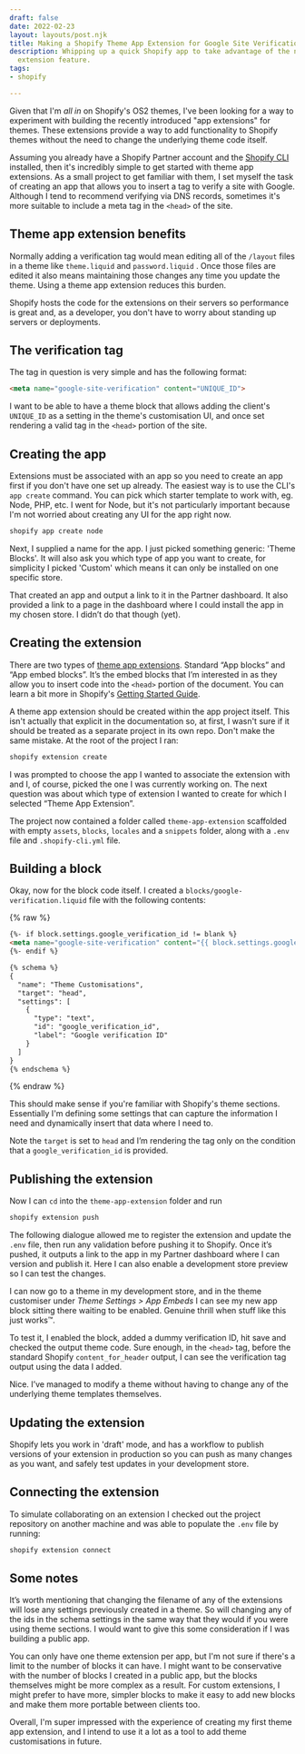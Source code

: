```yaml
---
draft: false
date: 2022-02-23
layout: layouts/post.njk
title: Making a Shopify Theme App Extension for Google Site Verification
description: Whipping up a quick Shopify app to take advantage of the new theme app
  extension feature.
tags:
- shopify

---
```

Given that I'm _all in_ on Shopify's OS2 themes, I've been looking for a way to experiment with building the recently introduced "app extensions" for themes. These extensions provide a way to add functionality to Shopify themes without the need to change the underlying theme code itself.

Assuming you already have a Shopify Partner account and the [Shopify CLI](https://shopify.dev/apps/tools/cli) installed, then it's incredibly simple to get started with theme app extensions. As a small project to get familiar with them, I set myself the task of creating an app that allows you to insert a tag to verify a site with Google. Although I tend to recommend verifying via DNS records, sometimes it's more suitable to include a meta tag in the `<head>` of the site.

## Theme app extension benefits

Normally adding a verification tag would mean editing all of the `/layout` files in a theme like `theme.liquid` and `password.liquid` . Once those files are edited it also means maintaining those changes any time you update the theme. Using a theme app extension reduces this burden.

Shopify hosts the code for the extensions on their servers so performance is great and, as a developer, you don't have to worry about standing up servers or deployments.

## The verification tag

The tag in question is very simple and has the following format:

```html
<meta name="google-site-verification" content="UNIQUE_ID">
```

I want to be able to have a theme block that allows adding the client's `UNIQUE_ID` as a setting in the theme's customisation UI, and once set rendering a valid tag in the `<head>` portion of the site.

## Creating the app

Extensions must be associated with an app so you need to create an app first if you don't have one set up already. The easiest way is to use the CLI's `app create` command. You can pick which starter template to work with, eg. Node, PHP, etc. I went for Node, but it's not particularly important because I'm not worried about creating any UI for the app right now.

```bash
shopify app create node
```

Next, I supplied a name for the app. I just picked something generic: 'Theme Blocks'. It will also ask you which type of app you want to create, for simplicity I picked 'Custom' which means it can only be installed on one specific store.

That created an app and output a link to it in the Partner dashboard. It also provided a link to a page in the dashboard where I could install the app in my chosen store. I didn’t do that though (yet).

## Creating the extension

There are two types of [theme app extensions](https://shopify.dev/apps/online-store/theme-app-extensions/extensions-framework). Standard “App blocks” and “App embed blocks”. It’s the embed blocks that I’m interested in as they allow you to insert code into the `<head>` portion of the document. You can learn a bit more in Shopify's [Getting Started Guide](https://shopify.dev/apps/online-store/theme-app-extensions/getting-started).

A theme app extension should be created within the app project itself. This isn't actually that explicit in the documentation so, at first, I wasn't sure if it should be treated as a separate project in its own repo.  Don't make the same mistake. At the root of the project I ran:

```bash
shopify extension create
```

I was prompted to choose the app I wanted to associate the extension with and I, of course, picked the one I was currently working on. The next question was about which type of extension I wanted to create for which I selected “Theme App Extension”.

The project now contained a folder called `theme-app-extension` scaffolded with empty `assets`, `blocks`, `locales` and a `snippets` folder, along with a `.env` file and `.shopify-cli.yml` file.

## Building a block

Okay, now for the block code itself. I created a `blocks/google-verification.liquid` file with the following contents:

{% raw %}

```html
{%- if block.settings.google_verification_id != blank %}
<meta name="google-site-verification" content="{{ block.settings.google_verification_id }}">
{%- endif %}

{% schema %}
{
  "name": "Theme Customisations",
  "target": "head",
  "settings": [
    {
      "type": "text",
      "id": "google_verification_id",
      "label": "Google verification ID"
    }
  ]
}
{% endschema %}
```

{% endraw %}

This should make sense if you're familiar with Shopify's theme sections. Essentially I'm defining some settings that can capture the information I need and dynamically insert that data where I need to.

Note the `target` is set to `head` and I’m rendering the tag only on the condition that a `google_verification_id` is provided.

## Publishing the extension

Now I can `cd` into the `theme-app-extension` folder and run

```bash
shopify extension push
```

The following dialogue allowed me to register the extension and update the `.env` file, then run any validation before pushing it to Shopify. Once it’s pushed, it outputs a link to the app in my Partner dashboard where I can version and publish it. Here I can also enable a development store preview so I can test the changes.

I can now go to a theme in my development store, and in the theme customiser under _Theme Settings > App Embeds_ I can see my new app block sitting there waiting to be enabled. Genuine thrill when stuff like this just works™.

To test it, I enabled the block, added a dummy verification ID, hit save and checked the output theme code. Sure enough, in the `<head>` tag, before the standard Shopify `content_for_header` output, I can see the verification tag output using the data I added.

Nice. I’ve managed to modify a theme without having to change any of the underlying theme templates themselves.

## Updating the extension

Shopify lets you work in 'draft' mode, and has a workflow to publish versions of your extension in production so you can push as many changes as you want, and safely test updates in your development store.

## Connecting the extension

To simulate collaborating on an extension I checked out the project repository on another machine and was able to populate the `.env` file by running:

```bash
shopify extension connect
```

## Some notes

It’s worth mentioning that changing the filename of any of the extensions will lose any settings previously created in a theme. So will changing any of the ids in the schema settings in the same way that they would if you were using theme sections. I would want to give this some consideration if I was building a public app.

You can only have one theme extension per app, but I'm not sure if there's a limit to the number of blocks it can have. I might want to be conservative with the number of blocks I created in a public app, but the blocks themselves might be more complex as a result. For custom extensions, I might prefer to have more, simpler blocks to make it easy to add new blocks and make them more portable between clients too.

Overall, I'm super impressed with the experience of creating my first theme app extension, and I intend to use it a lot as a tool to add theme customisations in future.
